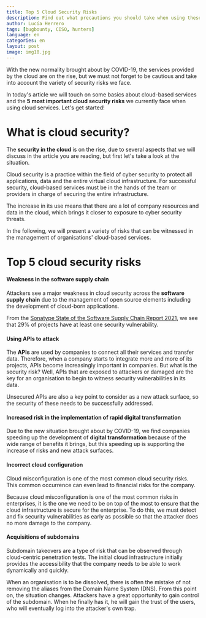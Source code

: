 ```yaml
---
title: Top 5 Cloud Security Risks
description: Find out what precautions you should take when using these services.
author: Lucía Herrero
tags: [bugbounty, CISO, hunters]
language: en
categories: en
layout: post
image: img18.jpg
---
```


With the new normality brought about by COVID-19, the services provided by the cloud are on the rise, but we must not forget to be cautious and take into account the variety of security risks we face.  

In today's article we will touch on some basics about cloud-based services and the <b>5 most important cloud security risks</b> we currently face when using cloud services. Let's get started! 

# What is cloud security? 

The <b>security in the cloud</b> is on the rise, due to several aspects that we will discuss in the article you are reading, but first let's take a look at the situation. 

Cloud security is a practice within the field of cyber security to protect all applications, data and the entire virtual cloud infrastructure. For successful security, cloud-based services must be in the hands of the team or providers in charge of securing the entire infrastructure. 

The increase in its use means that there are a lot of company resources and data in the cloud, which brings it closer to exposure to cyber security threats.  

In the following, we will present a variety of risks that can be witnessed in the management of organisations' cloud-based services. 

# Top 5 cloud security risks

#### Weakness in the software supply chain 

Attackers see a major weakness in cloud security across the <b>software supply chain</b> due to the management of open source elements including the development of cloud-born applications. 

From the <a href="https://www.sonatype.com/resources/white-paper-2021-state-of-the-software-supply-chain-report-2021">Sonatype State of the Software Supply Chain Report 2021</a>, we see that 29% of projects have at least one security vulnerability.  

####  Using APIs to attack  

The <b>APIs</b> are used by companies to connect all their services and transfer data. Therefore, when a company starts to integrate more and more of its projects, APIs become increasingly important in companies. But what is the security risk? Well, APIs that are exposed to attackers or damaged are the key for an organisation to begin to witness security vulnerabilities in its data.  

Unsecured APIs are also a key point to consider as a new attack surface, so the security of these needs to be successfully addressed. 

#### Increased risk in the implementation of rapid digital transformation 

Due to the new situation brought about by COVID-19, we find companies speeding up the development of <b>digital transformation</b> because of the wide range of benefits it brings, but this speeding up is supporting the increase of risks and new attack surfaces.  

#### Incorrect cloud configuration

Cloud misconfiguration is one of the most common cloud security risks. This common occurrence can even lead to financial risks for the company. 

Because cloud misconfiguration is one of the most common risks in enterprises, it is the one we need to be on top of the most to ensure that the cloud infrastructure is secure for the enterprise. To do this, we must detect and fix security vulnerabilities as early as possible so that the attacker does no more damage to the company.

#### Acquisitions of subdomains

Subdomain takeovers are a type of risk that can be observed through cloud-centric penetration tests. The initial cloud infrastructure initially provides the accessibility that the company needs to be able to work dynamically and quickly. 

When an organisation is to be dissolved, there is often the mistake of not removing the aliases from the Domain Name System (DNS). From this point on, the situation changes. Attackers have a great opportunity to gain control of the subdomain. When he finally has it, he will gain the trust of the users, who will eventually log into the attacker's own trap.
